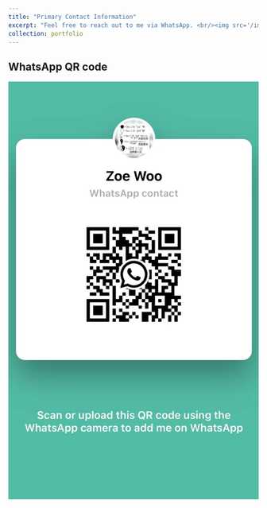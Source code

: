 ```yaml
---
title: "Primary Contact Information"
excerpt: "Feel free to reach out to me via WhatsApp. <br/><img src='/images/WhatsApp.png'>"
collection: portfolio
---
```


WhatsApp  QR code
--

![WhatsApp  QR code](/images/WhatsApp.png)
